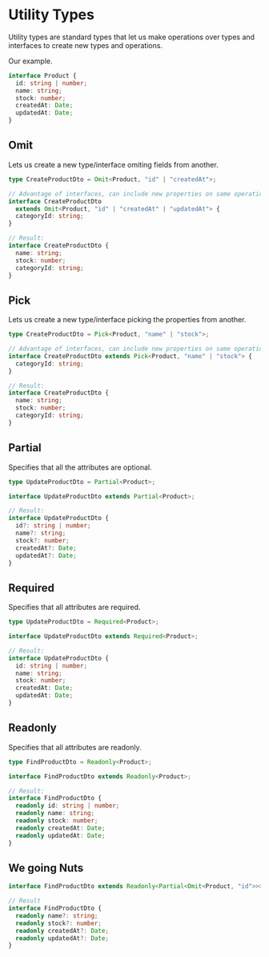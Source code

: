 # Utility Types

Utility types are standard types that let us make operations over types and interfaces to create new types and operations.

Our example.

```ts
interface Product {
  id: string | number;
  name: string;
  stock: number;
  createdAt: Date;
  updatedAt: Date;
}
```

## Omit

Lets us create a new type/interface omiting fields from another.

```ts
type CreateProductDto = Omit<Product, "id" | "createdAt">;

// Advantage of interfaces, can include new properties on same operation
interface CreateProductDto
  extends Omit<Product, "id" | "createdAt" | "updatedAt"> {
  categoryId: string;
}

// Result:
interface CreateProductDto {
  name: string;
  stock: number;
  categoryId: string;
}
```

## Pick

Lets us create a new type/interface picking the properties from another.

```ts
type CreateProductDto = Pick<Product, "name" | "stock">;

// Advantage of interfaces, can include new properties on same operation
interface CreateProductDto extends Pick<Product, "name" | "stock"> {
  categoryId: string;
}

// Result:
interface CreateProductDto {
  name: string;
  stock: number;
  categoryId: string;
}
```

## Partial

Specifies that all the attributes are optional.

```ts
type UpdateProductDto = Partial<Product>;

interface UpdateProductDto extends Partial<Product>;

// Result:
interface UpdateProductDto {
  id?: string | number;
  name?: string;
  stock?: number;
  createdAt?: Date;
  updatedAt?: Date;
}
```

## Required

Specifies that all attributes are required.

```ts
type UpdateProductDto = Required<Product>;

interface UpdateProductDto extends Required<Product>;

// Result:
interface UpdateProductDto {
  id: string | number;
  name: string;
  stock: number;
  createdAt: Date;
  updatedAt: Date;
}
```

## Readonly

Specifies that all attributes are readonly.

```ts
type FindProductDto = Readonly<Product>;

interface FindProductDto extends Readonly<Product>;

// Result:
interface FindProductDto {
  readonly id: string | number;
  readonly name: string;
  readonly stock: number;
  readonly createdAt: Date;
  readonly updatedAt: Date;
}
```

## We going Nuts

```ts
interface FindProductDto extends Readonly<Partial<Omit<Product, "id">>>

// Result
interface FindProductDto {
  readonly name?: string;
  readonly stock?: number;
  readonly createdAt?: Date;
  readonly updatedAt?: Date;
}
```

